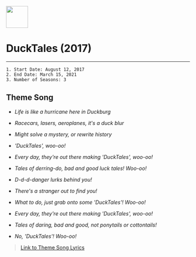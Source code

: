 <img src="https://static.wikia.nocookie.net/logopedia/images/1/17/DuckTales_2017_logo.svg/revision/latest?cb=20210303143243" width=".90" height = "60">

# **DuckTales (2017)**
---
```
1. Start Date: August 12, 2017
2. End Date: March 15, 2021
3. Number of Seasons: 3
```

## Theme Song

* *Life is like a hurricane here in Duckburg*

* *Racecars, lasers, aeroplanes, it's a duck blur*

* *Might solve a mystery, or rewrite history*

* *'DuckTales', woo-oo!*

* *Every day, they're out there making 'DuckTales', woo-oo!*

* *Tales of derring-do, bad and good luck tales! Woo-oo!*

* *D-d-d-danger lurks behind you!*

* *There's a stranger out to find you!*

* *What to do, just grab onto some 'DuckTales'! Woo-oo!*

* *Every day, they're out there making 'DuckTales', woo-oo!*

* *Tales of daring, bad and good, not ponytails or cottontails!*

* *No, 'DuckTales'! Woo-oo!*

> [Link to Theme Song Lyrics](https://www.lyricsondemand.com/tvthemes/ducktaleslyrics.html)

